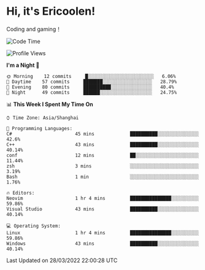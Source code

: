 # Hi, it's Ericoolen!
Coding and gaming！

<!--START_SECTION:waka-->
![Code Time](http://img.shields.io/badge/Code%20Time-190%20hrs%2051%20mins-blue)

![Profile Views](http://img.shields.io/badge/Profile%20Views-3-blue)

**I'm a Night 🦉** 

```text
🌞 Morning    12 commits     █░░░░░░░░░░░░░░░░░░░░░░░░   6.06% 
🌆 Daytime    57 commits     ███████░░░░░░░░░░░░░░░░░░   28.79% 
🌃 Evening    80 commits     ██████████░░░░░░░░░░░░░░░   40.4% 
🌙 Night      49 commits     ██████░░░░░░░░░░░░░░░░░░░   24.75%

```


📊 **This Week I Spent My Time On** 

```text
⌚︎ Time Zone: Asia/Shanghai

💬 Programming Languages: 
C#                       45 mins             ██████████░░░░░░░░░░░░░░░   42.6% 
C++                      43 mins             ██████████░░░░░░░░░░░░░░░   40.14% 
conf                     12 mins             ██░░░░░░░░░░░░░░░░░░░░░░░   11.44% 
zsh                      3 mins              ░░░░░░░░░░░░░░░░░░░░░░░░░   3.19% 
Bash                     1 min               ░░░░░░░░░░░░░░░░░░░░░░░░░   1.76%

🔥 Editors: 
Neovim                   1 hr 4 mins         ███████████████░░░░░░░░░░   59.86% 
Visual Studio            43 mins             ██████████░░░░░░░░░░░░░░░   40.14%

💻 Operating System: 
Linux                    1 hr 4 mins         ███████████████░░░░░░░░░░   59.86% 
Windows                  43 mins             ██████████░░░░░░░░░░░░░░░   40.14%

```


 Last Updated on 28/03/2022 22:00:28 UTC
<!--END_SECTION:waka-->


